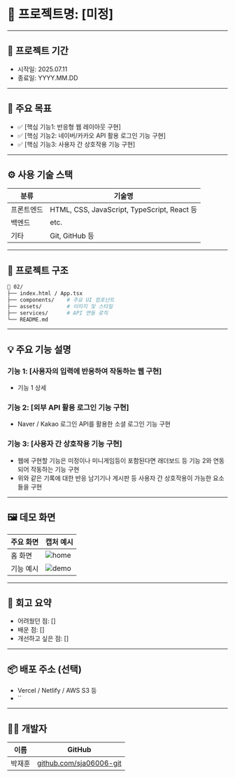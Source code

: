 # 📌 프로젝트명: [미정]

---

## 📆 프로젝트 기간

- 시작일: 2025.07.11
- 종료일: YYYY.MM.DD

---

## 🎯 주요 목표

- ✅ [핵심 기능1: 반응형 웹 레이아웃 구현]
- ✅ [핵심 기능2: 네이버/카카오 API 활용 로그인 기능 구현]
- ✅ [핵심 기능3: 사용자 간 상호작용 기능 구현]

---

## ⚙️ 사용 기술 스택

| 분류     | 기술명                            |
|--------|----------------------------------|
| 프론트엔드 | HTML, CSS, JavaScript, TypeScript, React 등 |
| 백엔드   | etc.       |
| 기타     | Git, GitHub 등        |

---

## 🧱 프로젝트 구조

```bash
📁 02/
├── index.html / App.tsx
├── components/    # 주요 UI 컴포넌트
├── assets/        # 이미지 및 스타일
├── services/      # API 연동 로직
└── README.md
```

---

## 💡 주요 기능 설명

### 기능 1: \[사용자의 입력에 반응하여 작동하는 웹 구현]

* 기능 1 상세

### 기능 2: \[외부 API 활용 로그인 기능 구현]

* Naver / Kakao 로그인 API를 활용한 소셜 로그인 기능 구현

### 기능 3: \[사용자 간 상호작용 기능 구현]

* 웹에 구현할 기능은 미정이나 미니게임등이 포함된다면 래더보드 등 기능 2와 연동되어 작동하는 기능 구현
* 위와 같은 기록에 대한 반응 남기기나 게시판 등 사용자 간 상호작용이 가능한 요소들을 구현

---

## 🖼️ 데모 화면

| 주요 화면 | 캡처 예시                      |
| ----- | -------------------------- |
| 홈 화면  | ![home](추가예정) |
| 기능 예시 | ![demo](추가예정) |

---

## 🧠 회고 요약

* 어려웠던 점: \[]
* 배운 점: \[]
* 개선하고 싶은 점: \[]

---

## 📦 배포 주소 (선택)

* Vercel / Netlify / AWS S3 등
* ``

---

## 🙋‍♀️ 개발자

| 이름  | GitHub                                           |
| --- | ------------------------------------------------ |
| 박재훈 | [github.com/sja06006-git](https://github.com/sja06006-git) |
